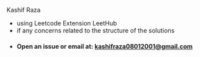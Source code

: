 Kashif Raza
- using Leetcode Extension LeetHub
- if any concerns related to the structure of the solutions
- #### Open an issue or email at: kashifraza08012001@gmail.com